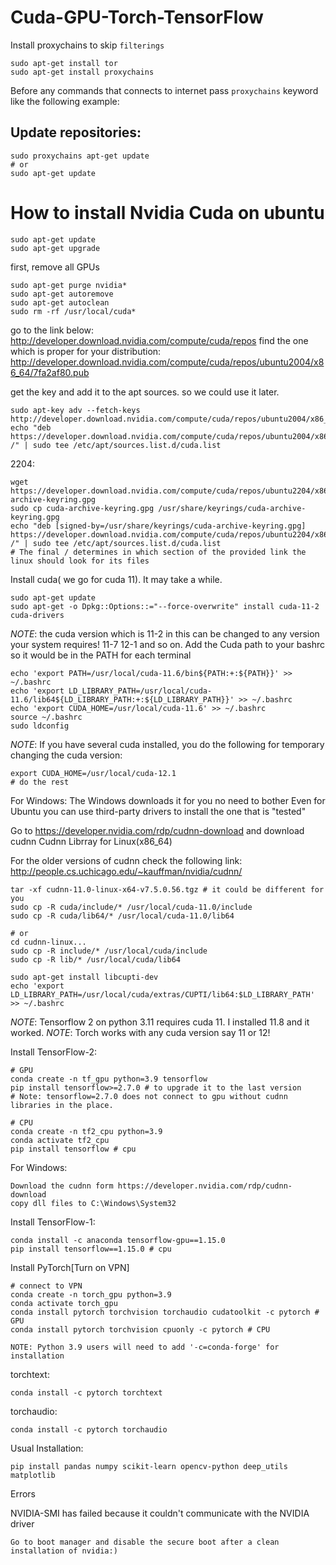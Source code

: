 # Cuda-GPU-Torch-TensorFlow

Install proxychains to skip `filterings`
```
sudo apt-get install tor
sudo apt-get install proxychains
```
Before any commands that connects to internet pass `proxychains` keyword like the following example:  

## Update repositories:
```commandline
sudo proxychains apt-get update
# or 
sudo apt-get update
```


# How to install Nvidia Cuda on ubuntu

```
sudo apt-get update
sudo apt-get upgrade
```

first, remove all GPUs
```
sudo apt-get purge nvidia*
sudo apt-get autoremove
sudo apt-get autoclean
sudo rm -rf /usr/local/cuda*
```

go to the link below:
http://developer.download.nvidia.com/compute/cuda/repos
find the one which is proper for your distribution:
http://developer.download.nvidia.com/compute/cuda/repos/ubuntu2004/x86_64/7fa2af80.pub

get the key and add it to the apt sources. so we could use it later.
```
sudo apt-key adv --fetch-keys http://developer.download.nvidia.com/compute/cuda/repos/ubuntu2004/x86_64/7fa2af80.pub
echo "deb https://developer.download.nvidia.com/compute/cuda/repos/ubuntu2004/x86_64 /" | sudo tee /etc/apt/sources.list.d/cuda.list
```
2204:
```
wget https://developer.download.nvidia.com/compute/cuda/repos/ubuntu2204/x86_64/cuda-archive-keyring.gpg
sudo cp cuda-archive-keyring.gpg /usr/share/keyrings/cuda-archive-keyring.gpg
echo "deb [signed-by=/usr/share/keyrings/cuda-archive-keyring.gpg] https://developer.download.nvidia.com/compute/cuda/repos/ubuntu2204/x86_64 /" | sudo tee /etc/apt/sources.list.d/cuda.list
# The final / determines in which section of the provided link the linux should look for its files
```
Install cuda( we go for cuda 11). It may take a while.
```
sudo apt-get update 
sudo apt-get -o Dpkg::Options::="--force-overwrite" install cuda-11-2 cuda-drivers
```
*NOTE*: the cuda version which is 11-2 in this can be changed to any version your system requires! 11-7 12-1 and so on.
Add the Cuda path to your bashrc so it would be in the PATH for each terminal
```
echo 'export PATH=/usr/local/cuda-11.6/bin${PATH:+:${PATH}}' >> ~/.bashrc
echo 'export LD_LIBRARY_PATH=/usr/local/cuda-11.6/lib64${LD_LIBRARY_PATH:+:${LD_LIBRARY_PATH}}' >> ~/.bashrc
echo 'export CUDA_HOME=/usr/local/cuda-11.6' >> ~/.bashrc
source ~/.bashrc
sudo ldconfig
```
*NOTE*: If you have several cuda installed, you do the following for temporary changing the cuda version:
```
export CUDA_HOME=/usr/local/cuda-12.1
# do the rest
```
For Windows:
The Windows downloads it for you no need to bother
Even for Ubuntu you can use third-party drivers to install the one that is "tested"

Go to https://developer.nvidia.com/rdp/cudnn-download and download cudnn
Cudnn Librray for Linux(x86_64)

For the older versions of cudnn check the following link:
http://people.cs.uchicago.edu/~kauffman/nvidia/cudnn/


```
tar -xf cudnn-11.0-linux-x64-v7.5.0.56.tgz # it could be different for you
sudo cp -R cuda/include/* /usr/local/cuda-11.0/include
sudo cp -R cuda/lib64/* /usr/local/cuda-11.0/lib64

# or
cd cudnn-linux...
sudo cp -R include/* /usr/local/cuda/include
sudo cp -R lib/* /usr/local/cuda/lib64
```

```
sudo apt-get install libcupti-dev
echo 'export LD_LIBRARY_PATH=/usr/local/cuda/extras/CUPTI/lib64:$LD_LIBRARY_PATH' >> ~/.bashrc
```
*NOTE*: Tensorflow 2 on python 3.11 requires cuda 11. I installed 11.8 and it worked.
*NOTE*: Torch works with any cuda version say 11 or 12!

Install TensorFlow-2: 
```
# GPU
conda create -n tf_gpu python=3.9 tensorflow
pip install tensorflow>=2.7.0 # to upgrade it to the last version
# Note: tensorflow=2.7.0 does not connect to gpu without cudnn libraries in the place.

# CPU
conda create -n tf2_cpu python=3.9
conda activate tf2_cpu
pip install tensorflow # cpu
```

For Windows:
```
Download the cudnn form https://developer.nvidia.com/rdp/cudnn-download 
copy dll files to C:\Windows\System32
```

Install TensorFlow-1:
```
conda install -c anaconda tensorflow-gpu==1.15.0
pip install tensorflow==1.15.0 # cpu
```

Install PyTorch[Turn on VPN]
```
# connect to VPN
conda create -n torch_gpu python=3.9
conda activate torch_gpu
conda install pytorch torchvision torchaudio cudatoolkit -c pytorch # GPU
conda install pytorch torchvision cpuonly -c pytorch # CPU
```

```
NOTE: Python 3.9 users will need to add '-c=conda-forge' for installation
```

torchtext:
```
conda install -c pytorch torchtext
```

torchaudio:
```
conda install -c pytorch torchaudio
```


Usual Installation:

```
pip install pandas numpy scikit-learn opencv-python deep_utils matplotlib
```


Errors

NVIDIA-SMI has failed because it couldn't communicate with the NVIDIA driver
```
Go to boot manager and disable the secure boot after a clean installation of nvidia:)
```
